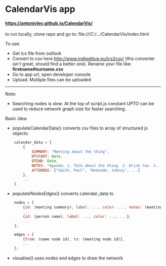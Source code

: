 # CalendarVis app
#### https://antonivlev.github.io/CalendarVis/

to run locally, clone repo and go to: file:///C:/.../CalendarVis/index.html

To use:
- Get ics file from outlook
- Convert to csv here http://www.indigoblue.eu/ics2csv/ (this converter isn't great, should find a better one). Rename your file like: **firstname#surname.csv**
- Go to app url, open developer console
- Upload. Multiple files can be uploaded

----------------------------------------
Note:
- Searching nodes is slow. At the top of script.js constant UPTO can be used to reduce network graph size for faster searching.



Basic idea:
- populateCalendarData() converts csv files to array of structured js objects:
```javascript
	calendar_data = [
		{
			SUMMARY: "Meeting about the thing",
			DTSTART: Date,
			DTEND: Date,
			NOTES: "Agenda: 1. Talk about the thing  2. Drink tea  3....."
			ATTENDEE: ["Smith, Paul", "BeGoode, Johnny", ...]
		},
		...
	]
```
- populateNodesEdges() converts calendar_data to
```javascript
	nodes = [
		{id: (meeting summary), label: ..., color: ..., notes: (meeting notes), ...},
		...
		{id: (person name), label: ..., color: ..., ...},
		...
	];

	edges = [
		{from: (name node id), to: (meeting node id)},
		...
	];
```
- visualise() uses nodes and edges to draw the network
